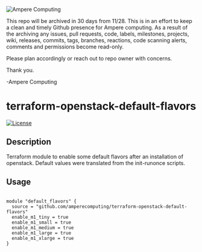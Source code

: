 ![Ampere Computing](https://avatars2.githubusercontent.com/u/34519842?s=400&u=1d29afaac44f477cbb0226139ec83f73faefe154&v=4)

This repo will be archived in 30 days from 11/28.  This is in an effort to keep a clean and timely Github presence for Ampere computing.  As a result of the archiving  any issues, pull requests, code, labels, milestones, projects, wiki, releases, commits, tags, branches, reactions, code scanning alerts, comments and permissions become read-only.
 
Please plan accordingly or reach out to repo owner with concerns.
 
Thank you.
 
-Ampere Computing

# terraform-openstack-default-flavors

[![License](https://img.shields.io/badge/License-Apache%202.0-blue.svg)](https://opensource.org/licenses/Apache-2.0)


## Description

Terraform module to enable some default flavors after an installation of openstack.  Default values were translated from the init-runonce scripts.

## Usage

```

module "default_flavors" {
  source = "github.com/amperecomputing/terraform-openstack-default-flavors"
  enable_m1_tiny = true
  enable_m1_small = true
  enable_m1_medium = true
  enable_m1_large = true
  enable_m1_xlarge = true
}

```
